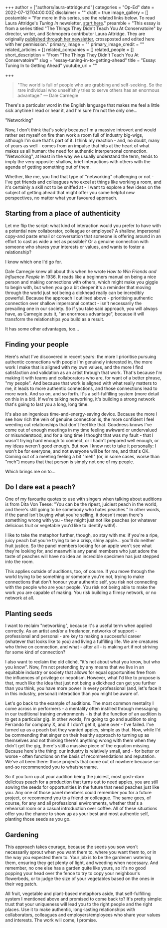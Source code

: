 +++
author = ["authors/laura-attridge.md"]
categories = "Op-Ed"
date = 2022-07-12T04:00:00Z
disclaimer = ""
draft = true
image_gallery = []
postamble = "For more in this series, see the related links below. To read Laura Attridge's _Tuning In_ newsletter, [start here](https://us5.campaign-archive.com/?u=22295b68044fd4abb2a3aa0b0&id=28fe261072)."
preamble = "This essay is from a series titled \"The Things They Didn't Teach You At Conservatoire\" by director, writer, and Schmopera contributor Laura Attridge. They are originally [published through her newsletter](https://mailchi.mp/5ea38970a15a/tuning-in-issue-8952501),  crossposted and edited here with her permission."
primary_image = ""
primary_image_credit = ""
related_articles = []
related_companies = []
related_people = []
short_description = "From \"The Things They Didn't Teach You At Conservatoire\""
slug = "essay-tuning-in-to-getting-ahead"
title = "Essay: Tuning In to Getting Ahead"
youtube_url = ""

+++
> "The world is full of people who are grabbing and self-seeking. So the rare individual who unselfishly tries to serve others has an enormous advantage." ― Dale Carnegie

There's a particular word in the English language that makes me feel a little sick anytime I read or hear it, and I'm sure I'm not the only one...

"Networking"

Now, I don't think that's solely because I'm a massive introvert and would rather set myself on fire than work a room full of industry big-wigs, although I'm sure that's part of it. I think my reaction - and, no doubt, many of yours as well - comes from an impulse that hits at the heart of what makes us all human: the need for authentic interpersonal connection. "Networking", at least in the way we usually understand the term, tends to imply the very opposite: shallow, brief interactions with others with the agenda of getting something out of them.

Whether, like me, you find that type of "networking" challenging or not - I've got friends and colleagues who excel at things like working a room, and it's certainly a skill not to be sniffed at - I want to explore a few ideas on the subject of getting ahead that might offer you some helpful new perspectives, no matter what your favoured approach.

## Starting from a place of authenticity

Let me flip the script: what kind of interaction would you prefer to have with a potential new collaborator, colleague or employee? A shallow, impersonal copy-and paste email or conversation that someone is offering around in an effort to cast as wide a net as possible? Or a genuine connection with someone who shares your interests or values, and wants to foster a relationship?

I know which one I'd go for.

Dale Carnegie knew all about this when he wrote _How to Win Friends and Influence People_ in 1936. It reads like a beginners manual on being a nice person and making connections with others, which might make you giggle to begin with, but when you go a bit deeper it's a reminder that moving through the world just not being a dickhead really can be incredibly powerful. Because the approach I outlined above - prioritising authentic connection over shallow impersonal contact - isn't necessarily the prevailing one in our society. So if you take said approach, you will always have, as Carnegie puts it, "an enormous advantage", because it will transform the relationships you build as a result.

It has some other advantages, too...

## Finding your people

Here's what I've discovered in recent years: the more I prioritise pursuing authentic connections with people I'm genuinely interested in, the more work I make that is aligned with my own values, and the more I find satisfaction and validation as an artist through that work. That's because I'm making it with teams and collaborators who are, for want of a better phrase, "my people". And because that work is aligned with what really matters to me, it leads to more authentic connections, and those connections lead to more work. And so on, and so forth. It's a self-fulfilling system (more detail on this in a bit). If we're talking networking, it's building a strong network that's going to last you a long, long time.

It's also an ingenious time-and-energy-saving device. Because the more I see how rich the vein of genuine connection is, the more confident I feel weeding out relationships that don't feel like that. Goodness knows I&#39;ve come out of enough meetings in my time feeling awkward or undervalued or misunderstood, and for a long time I thought that was my fault - that I wasn't trying hard enough to connect, or I hadn't prepared well enough, or my ideas weren't good enough. But now I know not to take it personally: I won't be for everyone, and not everyone will be for me, and that's OK. Coming out of a meeting feeling a bit "meh" (or, in some cases, worse than "meh") means that that person is simply not one of my people.

Which brings me on to...

## Do I dare eat a peach?

One of my favourite quotes to use with singers when talking about auditions is from Dita Von Teese: "You can be the ripest, juiciest peach in the world, and there's still going to be somebody who hates peaches." In other words, if the panel isn't buying what you're selling, it doesn't mean there's something wrong with you - they might just not like peaches (or whatever delicious fruit or vegetable you'd like to identify with!).

I like to take the metaphor further, though, so stay with me: if you're a ripe, juicy peach but you're trying to be a crisp, shiny apple... you'll do neither fruit justice. So the panel members looking for an apple won't see what they're looking for, and meanwhile any panel members who just adore the taste of peaches will have no idea an incredible specimen has just stepped into the room.

This applies outside of auditions, too, of course. If you move through the world trying to be something or someone you&#39;re not, trying to make connections that don't honour your authentic self, you risk not connecting with the people who are your people. You risk not being able to make the work you are capable of making. You risk building a flimsy network, or no network at all.

## Planting seeds

I want to reclaim "networking", because it's a useful term when applied correctly. As an artist and/or a freelancer, networks of support - professional and personal - are key to making a successful career (whatever that looks like to you) and living a fulfilling life. We are creatures who thrive on connection, and what - after all - is making art if not striving for some kind of connection?

I also want to reclaim the old cliché, "it's not about what you know, but who you know". Now, I'm not pretending by any means that we live in an equitable industry or society that allows for equal opportunities free from the influences of privilege or nepotism. However, what I'd like to propose is that, much like the idea that just not being a dickhead can get you further than you think, you have more power in every professional (and, let's face it in this industry, personal) interaction than you might be aware of.

Let's go back to the example of auditions. The most common mentality I come across in performers - a mentality often instilled through messaging in our traditional training environments - is that the function of an audition is to get a particular gig. In other words, I'm going to go and audition to sing Ferrando for company X, and if I don't get it, game over - I've failed. I've turned up as a peach but they wanted apples, simple as that. Now, while I'd be commending that singer on their healthy approach to turning up as themselves and not thinking there's anything wrong with them when they didn't get the gig, there's still a massive piece of the equation missing. Because here's the thing: our industry is relatively small, and - for better or worse - often functions on the basis of recommendations and reputation. We've all been there: those projects that come out of nowhere because so-and-so recommended you to whatshername.

So if you turn up at your audition being the juiciest, most gosh-darn delicious peach for a production that turns out to need apples, you are still sowing the seeds for opportunities in the future that need peaches just like you. Any one of those panel members could remember you for a future project, or recommend you to a friend or colleague. The same goes, of course, for any and all professional environments, whether that's a rehearsal room or a casual introduction over coffee. All of these situations offer you the chance to show up as your best and most authentic self, planting those seeds as you go.

## Gardening

This approach takes courage, because the seeds you sow won't necessarily sprout when you want them to, where you want them to, or in the way you expected them to. Your job is to be the gardener: watering them, ensuring they get plenty of light, and weeding when necessary. And remember, no one else has a garden quite like yours, so it's no good popping your head over the fence to try to copy your neighbour's flowerbeds, or to judge the size of your vegetables based on the ones in their veg patch.

All fruit, vegetable and plant-based metaphors aside, that self-fulfilling system I mentioned above and promised to come back to? It's pretty simple: trust that your uniqueness will lead you to the right people and the right places. Use it to make authentic, long-lasting relationships with collaborators, colleagues and employers/employees who share your values and interests. The work will come, I promise.